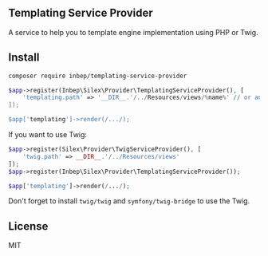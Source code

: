 Templating Service Provider
---------------------------
A service to help you to template engine implementation using PHP or Twig.

Install
-------
```bash
composer require inbep/templating-service-provider
```

```php
$app->register(Inbep\Silex\Provider\TemplatingServiceProvider(), [
    'templating.path' => '__DIR__.'/../Resources/views/%name%' // or an array
]);

$app['templating']->render(/.../);
```

If you want to use Twig:
```php
$app->register(Silex\Provider\TwigServiceProvider(), [
    'twig.path' => __DIR__.'/../Resources/views'
]);
$app->register(Inbep\Silex\Provider\TemplatingServiceProvider());

$app['templating']->render(/.../);
```

Don't forget to install `twig/twig` and `symfony/twig-bridge` to use the Twig.

License
-------
MIT
